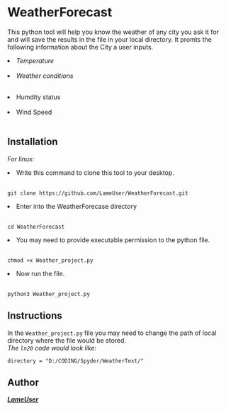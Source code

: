 # WeatherForecast
This python tool will help you know the weather of any city you ask it for and will save the results in the file in your local directory. It promts the following information about the City a user inputs.
_<li>Temperature</li></br>_
_<li>Weather conditions</li></br>_
<li>Humdity status</li></br>
<li>Wind Speed</li></br>


## Installation

_For linux:_ 
<li>Write this command to clone this tool to your desktop.</li></br>

```
git clone https://github.com/LameUser/WeatherForecast.git
```

<li>Enter into the WeatherForecase directory</li></br>

```
cd WeatherForecast
```

<li>You may need to provide executable permission to the python file.</li></br>

```
chmod +x Weather_project.py
```

<li>Now run the file.</li></br>

```
python3 Weather_project.py
```

## Instructions

In the `Weather_project.py` file you may need to change the path of local directory where the file would be stored.</br>
_The `ln20` code would look like:_
```
directory = "D:/CODING/Spyder/WeatherText/"
```

## Author

**_[LameUser](https://github.com/LameUser)_**
